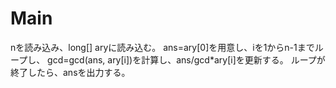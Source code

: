 # Main
nを読み込み、long[] aryに読み込む。
ans=ary[0]を用意し、iを1からn-1までループし、
gcd=gcd(ans, ary[i])を計算し、ans/gcd*ary[i]を更新する。
ループが終了したら、ansを出力する。
